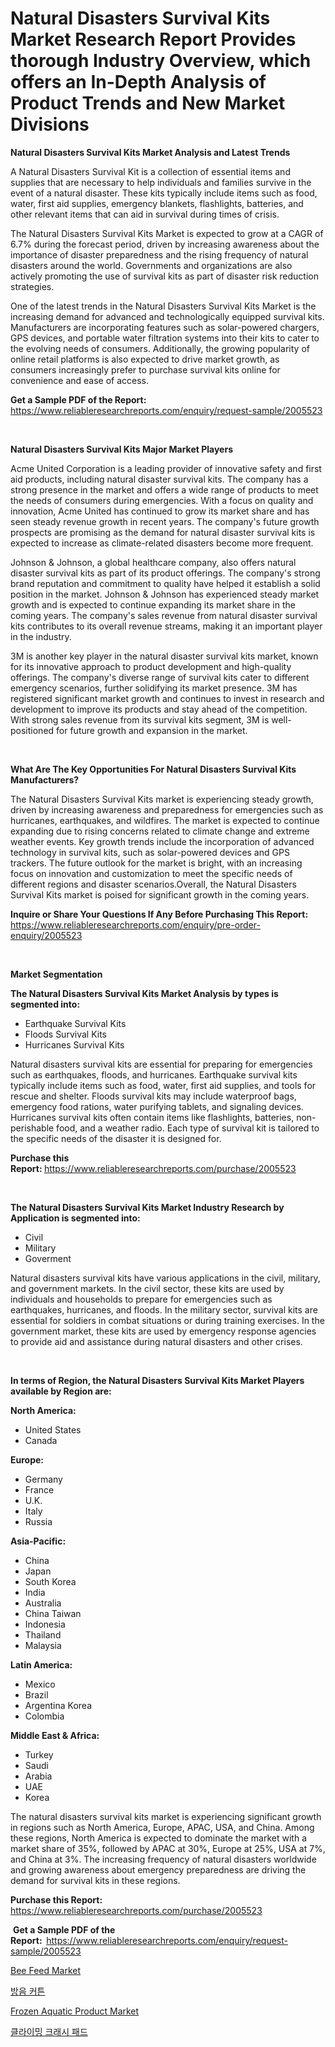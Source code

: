 <p><h1>Natural Disasters Survival Kits Market Research Report Provides thorough Industry Overview, which offers an In-Depth Analysis of Product Trends and New Market Divisions</h1></p><p><strong>Natural Disasters Survival Kits Market Analysis and Latest Trends</strong></p>
<p><p>A Natural Disasters Survival Kit is a collection of essential items and supplies that are necessary to help individuals and families survive in the event of a natural disaster. These kits typically include items such as food, water, first aid supplies, emergency blankets, flashlights, batteries, and other relevant items that can aid in survival during times of crisis.</p><p>The Natural Disasters Survival Kits Market is expected to grow at a CAGR of 6.7% during the forecast period, driven by increasing awareness about the importance of disaster preparedness and the rising frequency of natural disasters around the world. Governments and organizations are also actively promoting the use of survival kits as part of disaster risk reduction strategies.</p><p>One of the latest trends in the Natural Disasters Survival Kits Market is the increasing demand for advanced and technologically equipped survival kits. Manufacturers are incorporating features such as solar-powered chargers, GPS devices, and portable water filtration systems into their kits to cater to the evolving needs of consumers. Additionally, the growing popularity of online retail platforms is also expected to drive market growth, as consumers increasingly prefer to purchase survival kits online for convenience and ease of access.</p></p>
<p><strong>Get a Sample PDF of the Report:&nbsp;</strong> <a href="https://www.reliableresearchreports.com/enquiry/request-sample/2005523">https://www.reliableresearchreports.com/enquiry/request-sample/2005523</a></p>
<p>&nbsp;</p>
<p><strong>Natural Disasters Survival Kits Major Market Players</strong></p>
<p><p>Acme United Corporation is a leading provider of innovative safety and first aid products, including natural disaster survival kits. The company has a strong presence in the market and offers a wide range of products to meet the needs of consumers during emergencies. With a focus on quality and innovation, Acme United has continued to grow its market share and has seen steady revenue growth in recent years. The company's future growth prospects are promising as the demand for natural disaster survival kits is expected to increase as climate-related disasters become more frequent.</p><p>Johnson & Johnson, a global healthcare company, also offers natural disaster survival kits as part of its product offerings. The company's strong brand reputation and commitment to quality have helped it establish a solid position in the market. Johnson & Johnson has experienced steady market growth and is expected to continue expanding its market share in the coming years. The company's sales revenue from natural disaster survival kits contributes to its overall revenue streams, making it an important player in the industry.</p><p>3M is another key player in the natural disaster survival kits market, known for its innovative approach to product development and high-quality offerings. The company's diverse range of survival kits cater to different emergency scenarios, further solidifying its market presence. 3M has registered significant market growth and continues to invest in research and development to improve its products and stay ahead of the competition. With strong sales revenue from its survival kits segment, 3M is well-positioned for future growth and expansion in the market.</p></p>
<p>&nbsp;</p>
<p><strong>What Are The Key Opportunities For Natural Disasters Survival Kits Manufacturers?</strong></p>
<p><p>The Natural Disasters Survival Kits market is experiencing steady growth, driven by increasing awareness and preparedness for emergencies such as hurricanes, earthquakes, and wildfires. The market is expected to continue expanding due to rising concerns related to climate change and extreme weather events. Key growth trends include the incorporation of advanced technology in survival kits, such as solar-powered devices and GPS trackers. The future outlook for the market is bright, with an increasing focus on innovation and customization to meet the specific needs of different regions and disaster scenarios.Overall, the Natural Disasters Survival Kits market is poised for significant growth in the coming years.</p></p>
<p><strong>Inquire or Share Your Questions If Any Before Purchasing This Report:</strong> <a href="https://www.reliableresearchreports.com/enquiry/pre-order-enquiry/2005523">https://www.reliableresearchreports.com/enquiry/pre-order-enquiry/2005523</a></p>
<p>&nbsp;</p>
<p><strong>Market Segmentation</strong></p>
<p><strong>The Natural Disasters Survival Kits Market Analysis by types is segmented into:</strong></p>
<p><ul><li>Earthquake Survival Kits</li><li>Floods Survival Kits</li><li>Hurricanes Survival Kits</li></ul></p>
<p><p>Natural disasters survival kits are essential for preparing for emergencies such as earthquakes, floods, and hurricanes. Earthquake survival kits typically include items such as food, water, first aid supplies, and tools for rescue and shelter. Floods survival kits may include waterproof bags, emergency food rations, water purifying tablets, and signaling devices. Hurricanes survival kits often contain items like flashlights, batteries, non-perishable food, and a weather radio. Each type of survival kit is tailored to the specific needs of the disaster it is designed for.</p></p>
<p><strong>Purchase this Report:&nbsp;</strong><a href="https://www.reliableresearchreports.com/purchase/2005523">https://www.reliableresearchreports.com/purchase/2005523</a></p>
<p>&nbsp;</p>
<p><strong>The Natural Disasters Survival Kits Market Industry Research by Application is segmented into:</strong></p>
<p><ul><li>Civil</li><li>Military</li><li>Goverment</li></ul></p>
<p><p>Natural disasters survival kits have various applications in the civil, military, and government markets. In the civil sector, these kits are used by individuals and households to prepare for emergencies such as earthquakes, hurricanes, and floods. In the military sector, survival kits are essential for soldiers in combat situations or during training exercises. In the government market, these kits are used by emergency response agencies to provide aid and assistance during natural disasters and other crises.</p></p>
<p>&nbsp;</p>
<p><strong>In terms of Region, the Natural Disasters Survival Kits Market Players available by Region are:</strong></p>
<p>
    <p> <strong> North America: </strong>
        <ul>
            <li>United States</li>
            <li>Canada</li>
        </ul>
        </p> 
    <p> <strong> Europe: </strong>
        <ul>
            <li>Germany</li>
            <li>France</li>
            <li>U.K.</li>
            <li>Italy</li>
            <li>Russia</li>
        </ul>
        </p> 
    <p> <strong> Asia-Pacific: </strong>
        <ul>
            <li>China</li>
            <li>Japan</li>
            <li>South Korea</li>
            <li>India</li>
            <li>Australia</li>
            <li>China Taiwan</li>
            <li>Indonesia</li>
            <li>Thailand</li>
            <li>Malaysia</li>
        </ul>
        </p> 
    <p> <strong> Latin America: </strong>
        <ul>
            <li>Mexico</li>
            <li>Brazil</li>
            <li>Argentina Korea</li>
            <li>Colombia</li>
        </ul>
        </p> 
    <p> <strong> Middle East & Africa: </strong>
        <ul>
            <li>Turkey</li>
            <li>Saudi</li>
            <li>Arabia</li>
            <li>UAE</li>
            <li>Korea</li>
        </ul>
    </p>
    </p>
<p><p>The natural disasters survival kits market is experiencing significant growth in regions such as North America, Europe, APAC, USA, and China. Among these regions, North America is expected to dominate the market with a market share of 35%, followed by APAC at 30%, Europe at 25%, USA at 7%, and China at 3%. The increasing frequency of natural disasters worldwide and growing awareness about emergency preparedness are driving the demand for survival kits in these regions.</p></p>
<p><strong>Purchase this Report: </strong><a href="https://www.reliableresearchreports.com/purchase/2005523">https://www.reliableresearchreports.com/purchase/2005523</a></p>
<p>&nbsp;<strong>Get a Sample PDF of the Report:&nbsp;&nbsp;</strong><a href="https://www.reliableresearchreports.com/enquiry/request-sample/2005523">https://www.reliableresearchreports.com/enquiry/request-sample/2005523</a></p>
<p><strong></strong></p>
<p><p><a href="https://issuu.com/reportprime-2/docs/bee-feed-market-size-2030.pptx">Bee Feed Market</a></p><p><a href="https://github.com/hxzi07639916/Market-Research-Report-List-1/blob/main/91540007825.md">방음 커튼</a></p><p><a href="https://issuu.com/reportprime-2/docs/frozen-aquatic-product-market-size-2030.pptx">Frozen Aquatic Product Market</a></p><p><a href="https://github.com/Hubertstyenger6685/Market-Research-Report-List-1/blob/main/33668387826.md">클라이밍 크래시 패드</a></p></p>